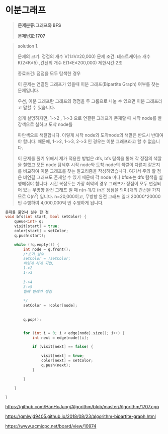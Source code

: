 # 이분그래프

> **문제분류:그래프와 BFS**
>
> **문제번호:1707**

> solution 1.
>
> 문제의 크기: 정점의 개수 V(1≤V≤20,000)
> 문제 조건: 테스트케이스  개수K(2≤K≤5) ,간선의 개수 E(1≤E≤200,000)
> 제한시간:2초
>
> 종료조건: 점점을 모두 탐색한 경우
>
> 이 문제는 연결된 그래프가 있을때 이분 그래프(Bipartite Graph)  여부를 찾는 문제입니다.
>
> 우선, 이분 그래프란 그래프의 정점을 두 그룹으로 나눌 수 있으면 이분 그래프라고 말할 수 있습니다.
>
> 쉽게 설명하자면, 1->2 , 1->3 으로 연결된 그래프가 존재할 때  시작 node를 빨강색으로 칠하고 도착 node를 
>
> 파란색으로 색칠합니다. 이렇게 시작 node와 도착node의 색깔은 반드시 반대여야 합니다. 때문에, 1->2, 1->3, 2->3 인 경우는 이분 그래프라고 할 수 없습니다. 
>
> 이 문제를 풀기 위해서 제가 적용한 방법은 dfs, bfs 탐색을 통해 각 정점의 색깔을 칠했고 모든 node 탐색후 시작 node와 도착 node의 색깔이 다른지 같은지를 비교하여 이분 그래프를 찾는 알고리즘을 작성하였습니다. 여기서 주의 할 점은 비연결 그래프도 존재할 수 있기 때문에 각 node 마다 bfs또는 dfs 탐색을 실행해줘야 합니다.  시간 복잡도는 가장 최악의 경우 그래프가 정점이 모두 연결되어 있는 무방향 완전 그래프 일 때 n(n-1)/2  (n은 정점을 의미)개의 간선을 가지므로 O(n<sup>2</sup>)  입니다. n=20,000이고, 무방향 완전 그래프 일때 20000*20000번 수행하여 4,000,000억 번 수행하게 됩니다. 

```c++
문제를 풀면서 실수 한 점
void bfs(int start, bool setColor) {
	queue<int> q;
	visit[start] = true;
	color[start] = setColor;
	q.push(start);

	while (!q.empty()) {
		int node = q.front();
		/*초기 실수
        setColor = !setColor;
        이렇게 하게 되면, 
        1->2
        1->3
        
        3->4
        3->5
        일때 반례가 생김
        
        */
        setColor = !color[node];
        
        
		q.pop();


		for (int i = 0; i < edge[node].size(); i++) {
			int next = edge[node][i];

			if (visit[next] == false) {

				visit[next] = true;
				color[next] = setColor;
				q.push(next);
			}

		}

	}

}
```

https://github.com/HanHoJung/Algorithm/blob/master/Algorithm/1707.cpp

https://gmlwjd9405.github.io/2018/08/23/algorithm-bipartite-graph.html

https://www.acmicpc.net/board/view/10974










